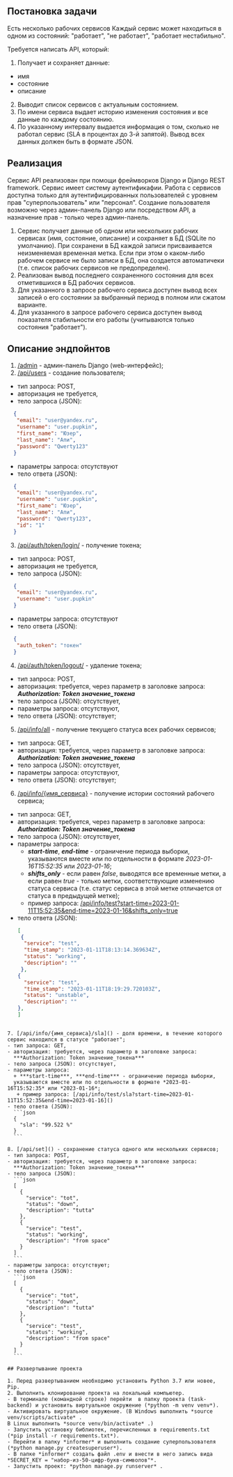
## Постановка задачи

Есть несколько рабочих сервисов Каждый сервис может находиться в одном из состояний: "работает", "не работает", "работает нестабильно".

Требуется написать API, который:
1. Получает и сохраняет данные:
  - имя
  - состояние
  - описание
2. Выводит список сервисов с актуальным состоянием.
3. По имени сервиса выдает историю изменения состояния и все данные по каждому состоянию.
4. По указанному интервалу выдается информация о том, сколько не работал сервис (SLA в процентах до 3-й запятой).
Вывод всех данных должен быть в формате JSON.

## Реализация

Сервис API реализован при помощи фреймворков Django и Django REST framework.
Сервис имеет систему аутентификафии. Работа с сервисов доступна только для аутентифицированных пользователей с уровнем прав "суперпользователь"
или "персонал". Создание пользователя возможно через админ-панель Django или посредством API, а назначение прав - только через админ-панель.
1. Сервис получает данные об одном или нескольких рабочих сервисах (имя, состояние, описание) и сохраняет в БД (SQLite по умолчанию). При сохранени в БД каждой записи
присваивается неизменяемая временная метка. Если при этом о каком-либо рабочем сервисе не было записи в БД, она создается автоматичеки (т.е. список рабочих сервисов
не предопределен). 
2. Реализован вывод последнего сохраненного состояния для всех отметившихся в БД рабочих сервисов.
3. Для указанного в запросе рабочего сервиса доступен вывод всех записей о его состоянии за выбранный период в полном или сжатом варианте.
4. Для указанного в запросе рабочего сервиса доступен вывод показателя стабильности его работы (учитываются только состояния "работает").

## Описание эндпойнтов

1. [/admin]() - админ-панель Django (web-интерфейс);
2. [/api/users]() - создание пользователя;
  - тип запроса: POST,
  - авторизация не требуется,
  - тело запроса (JSON):
  ```json
    {
     "email": "user@yandex.ru",
     "username": "user.pupkin",
     "first_name": "Юзер",
     "last_name": "Апи",
     "password": "Qwerty123"
    }
  ```
  - параметры запроса: отсутствуют
  - тело ответа (JSON):
  ```json
    {
     "email": "user@yandex.ru",
     "username": "user.pupkin",
     "first_name": "Юзер",
     "last_name": "Апи",
     "password": "Qwerty123",
     "id": "1"
    }
  ```
3. [/api/auth/token/login/]() - получение токена;
  - тип запроса: POST,
  - авторизация не требуется,
  - тело запроса (JSON):
  ```json
    {
     "email": "user@yandex.ru",
     "username": "user.pupkin"
    }
  ```
  - параметры запроса: отсутствуют
  - тело ответа (JSON):
  ```json
    {
     "auth_token": "токен"
    }
  ```
4. [/api/auth/token/logout/]() - удаление токена;
  - тип запроса: POST,
  - авторизация: требуется, через параметр в заголовке запроса:
    ***Authorization: Token значение_токена***
  - тело запроса (JSON): отсутствует,
  - параметры запроса: отсутствуют,
  - тело ответа (JSON): отсутствует;

5. [/api/info/all]() - получение текущего статуса всех рабочих сервисов;
  - тип запроса: GET,
  - авторизация: требуется, через параметр в заголовке запроса:
    ***Authorization: Token значение_токена***
  - тело запроса (JSON): отсутствует,
  - параметры запроса: отсутствуют,
  - тело ответа (JSON): отсутствует;

6. [/api/info/{имя_сервиса}]() - получение истории состояний рабочего сервиса;
  - тип запроса: GET,
  - авторизация: требуется, через параметр в заголовке запроса:
    ***Authorization: Token значение_токена***
  - тело запроса (JSON): отсутствует,
  - параметры запроса:
    + ***start-time***, ***end-time*** - ограничение периода выборки,
    указываются вместе или по отдельности в формате *2023-01-16T15:52:35* или *2023-01-16*;
    + ***shifts_only*** - если равен *false*, выводятся все временные метки, а если равен *true* - 
    только метки, соответствующие изменению статуса сервиса (т.е. статус сервиса в этой метке отличается
    от статуса в предыдущей метке);
    + пример запроса: [/api/info/test?start-time=2023-01-11T15:52:35&end-time=2023-01-16&shifts_only=true]()
  - тело ответа (JSON):
    ```json
    [
     {
      "service": "test",
      "time_stamp": "2023-01-11T18:13:14.369634Z",
      "status": "working",
      "description": ""
     },
    {
      "service": "test",
      "time_stamp": "2023-01-11T18:19:29.720103Z",
      "status": "unstable",
      "description": ""
    },
    ]
  ```

7. [/api/info/{имя_сервиса}/sla]() - доля времени, в течение которого сервис находился в статусе "работает";
  - тип запроса: GET,
  - авторизация: требуется, через параметр в заголовке запроса:
    ***Authorization: Token значение_токена***
  - тело запроса (JSON): отсутствует,
  - параметры запроса:
    + ***start-time***, ***end-time*** - ограничение периода выборки,
    указываются вместе или по отдельности в формате *2023-01-16T15:52:35* или *2023-01-16*;
     + пример запроса: [/api/info/test/sla?start-time=2023-01-11T15:52:35&end-time=2023-01-16]()
  - тело ответа (JSON):
    ```json
    {
      "sla": "99.522 %"
    }
    ```

8. [/api/set]() - сохранение статуса одного или нескольких сервисов;
  - тип запроса: POST,
  - авторизация: требуется, через параметр в заголовке запроса:
    ***Authorization: Token значение_токена***
  - тело запроса (JSON):
    ```json
    [
      {
        "service": "tot",
        "status": "down",
        "description": "tutta"
      },
      {
        "service": "test",
        "status": "working",
        "description": "from space"
      }
    ]
    ```
  - параметры запроса: отсутствуют;
  - тело ответа (JSON):
    ```json
    [
      {
        "service": "tot",
        "status": "down",
        "description": "tutta"
      },
      {
        "service": "test",
        "status": "working",
        "description": "from space"
      }
    ]
    ```

## Развертывание проекта

1. Перед развертыванием необходимо установить Python 3.7 или новее, Pip.
2. Выполнить клонирование проекта на локальный компьютер.
- В терминале (командной строке) перейти  в папку проекта (task-backend) и установить виртуальное окружение (*python -m venv venv*).
- Активировать виртуальное окружение. (В Windows выполнить *source venv/scripts/activate* .
 В Linux выполнить *source venv/bin/activate* .)
- Запустить установку библиотек, перечисленных в requirements.txt (*pip install -r requirements.txt*).
- Перейти в папку *informer* и выполнить создание суперпользователя (*python manage.py createsuperuser*).
- В папке *informer* создать файл .env и внести в него запись вида *SECRET_KEY = "набор-из-50-цифр-букв-символов"*.
- Запустить проект: *python manage.py runserver* .